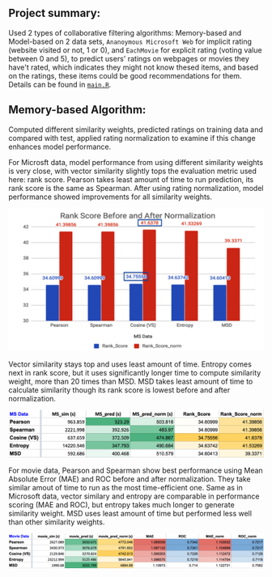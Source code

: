 ## Project summary: 

Used 2 types of collaborative filtering algorithms: Memory-based and Model-based on 2 data sets, `Ananoymous Microsoft Web` for implicit rating (website visited or not, 1 or 0), and `EachMovie` for explicit rating (voting value between 0 and 5), to predict users' ratings on webpages or movies they have't rated, which indicates they might not know thesed items, and based on the ratings, these items could be good recommendations for them. Details can be found in [`main.R`](https://github.com/ginnyqg/collaborative-filtering/blob/master/doc/main.R).

## Memory-based Algorithm:

Computed different similarity weights, predicted ratings on training data and compared with test, applied rating normalization to examine if this change enhances model performance. 

For Microsft data, model performance from using different similarity weights is very close, with vector similarity slightly tops the evaluation metric used here: rank score. Pearson takes least amount of time to run prediction, its rank score is the same as Spearman. After using rating normalization, model performance showed improvements for all similarity weights. 

![image](figs/Mem_based_MS_norm_Comp.png)

Vector similarity stays top and uses least amount of time. Entropy comes next in rank score, but it uses significantly longer time to compute similarity weight, more than 20 times than MSD. MSD takes least amount of time to calculate similarity though its rank score is lowest before and after normalization.

![image](figs/Mem_based_MS_Comp.png)

For movie data, Pearson and Spearman show best performance using Mean Absolute Error (MAE) and ROC before and after normalization. They take similar amout of time to run as the most time-efficient one. Same as in Microsoft data, vector similary and entropy are comparable in performance scoring (MAE and ROC), but entropy takes much longer to generate similarity weight. MSD uses least amount of time but performed less well than other similarity weights.

![image](figs/Mem_based_movie_Comp.png)
